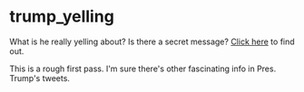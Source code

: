 # trump_yelling

What is he really yelling about? Is there a secret message? [Click here](https://github.com/marwahaha/trump_yelling/blob/master/Tweets.ipynb) to find out.

This is a rough first pass. I'm sure there's other fascinating info in Pres. Trump's tweets.
